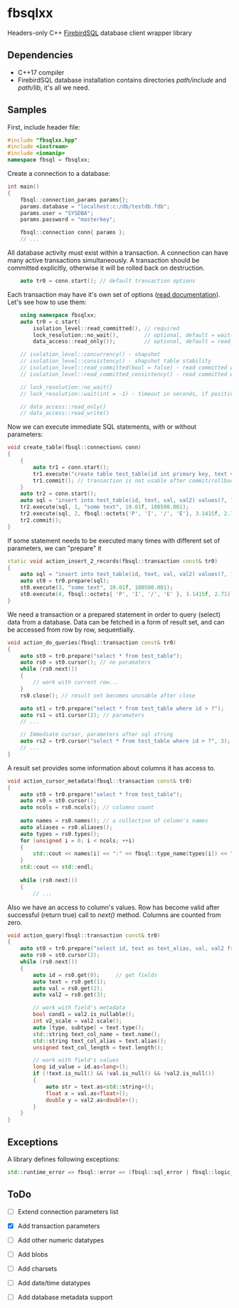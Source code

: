 # fbsqlxx
Headers-only C++ [FirebirdSQL](https://firebirdsql.org/) database client wrapper library

## Dependencies
- C++17 compiler
- FirebirdSQL database installation contains directories _path/include_ and _path/lib_, it's all we need.

## Samples

First, include header file:
```c++
#include "fbsqlxx.hpp"
#include <iostream>
#include <iomanip>
namespace fbsql = fbsqlxx;
```

Create a connection to a database:
```c++
int main()
{
    fbsql::connection_params params{};
    params.database = "localhost:c:/db/testdb.fdb";
    params.user = "SYSDBA";
    params.password = "masterkey";

    fbsql::connection conn{ params };
    // ...
```

All database activity must exist within a transaction. A connection can have many active transactions simultaneously. A transaction should be committed explicitly, otherwise it will be rolled back on destruction.
```c++
    auto tr0 = conn.start(); // default transaction options
```

Each transaction may have it's own set of options ([read documentation](https://www.firebirdsql.org/file/documentation/chunk/en/refdocs/fblangref40/fblangref40-transacs.html)). Let's see how to use them:
```c++
    using namespace fbsqlxx;
    auto tr0 = c.start(
        isolation_level::read_committed(), // required
        lock_resolution::no_wait(),        // optional, default = wait()
        data_access::read_only());         // optional, default = read_write()

    // isolation_level::concurrency() - shapshot
    // isolation_level::consistency() - shapshot table stability
    // isolation_level::read_committed(bool = false) - read committed with (no record_version | record_version) sub-option
    // isolation_level::read_committed_consistency() - read committed with read consistency sub-option

    // lock_resolution::no_wait()
    // lock_resolution::wait(int = -1) - timeout in seconds, if positive

    // data_access::read_only()
    // data_access::read_write()
```

Now we can execute immediate SQL statements, with or without parameters:

```c++
void create_table(fbsql::connection& conn)
{
    {
        auto tr1 = conn.start();
        tr1.execute("create table test_table(id int primary key, text varchar(10), val float, val2 decimal(12, 3))");
        tr1.commit(); // transaction is not usable after commit/rollback
    }
    auto tr2 = conn.start();
    auto sql = "insert into test_table(id, text, val, val2) values(?, ?, ?, ?)";
    tr2.execute(sql, 1, "some text", 10.01f, 100500.001);
    tr2.execute(sql, 2, fbsql::octets{'P', 'I', '/', 'E'}, 3.1415f, 2.71);
    tr2.commit();
}
```

If some statement needs to be executed many times with different set of parameters, we can "prepare" it

```c++
static void action_insert_2_records(fbsql::transaction const& tr0)
{
    auto sql = "insert into test_table(id, text, val, val2) values(?, ?, ?, ?)";
    auto st0 = tr0.prepare(sql);
    st0.execute(3, "some text", 10.01f, 100500.001);
    st0.execute(4, fbsql::octets{ 'P', 'I', '/', 'E' }, 3.1415f, 2.71);
}
```

We need a transaction or a prepared statement in order to query (select) data from a database. Data can be fetched in a form of result set, and can be accessed from row by row, sequentially.

```c++
void action_do_queries(fbsql::transaction const& tr0)
{
    auto st0 = tr0.prepare("select * from test_table");
    auto rs0 = st0.cursor(); // no paramaters
    while (rs0.next())
    {
        // work with current row...
    }
    rs0.close(); // result set becomes unusable after close

    auto st1 = tr0.prepare("select * from test_table where id > ?");
    auto rs1 = st1.cursor(2); // paramaters
    // ...

    // Immediate cursor, parameters after sql string
    auto rs2 = tr0.cursor("select * from test_table where id > ?", 3);
    // ...
}
```

A result set provides some information about columns it has access to.

```c++
void action_cursor_metadata(fbsql::transaction const& tr0)
{
    auto st0 = tr0.prepare("select * from test_table");
    auto rs0 = st0.cursor();
    auto ncols = rs0.ncols(); // columns count
    
    auto names = rs0.names(); // a collection of column's names
    auto aliases = rs0.aliases();
    auto types = rs0.types();
    for (unsigned i = 0; i < ncols; ++i)
    {
        std::cout << names[i] << ":" << fbsql::type_name(types[i]) << " ";
    }
    std::cout << std::endl;
    
    while (rs0.next())
    {
        // ...
```

Also we have an access to column's values. Row has become valid after successful (return true) call to _next()_ method. Columns are counted from zero.

```c++
void action_query(fbsql::transaction const& tr0)
{
    auto st0 = tr0.prepare("select id, text as text_alias, val, val2 from test_table where id > ?");
    auto rs0 = st0.cursor(2);
    while (rs0.next())
    {
        auto id = rs0.get(0);     // get fields
        auto text = rs0.get(1);
        auto val = rs0.get(2);
        auto val2 = rs0.get(3);

        // work with field's metadata
        bool cond1 = val2.is_nullable();
        int v2_scale = val2.scale();
        auto [type, subtype] = text.type();
        std::string text_col_name = text.name();
        std::string text_col_alias = text.alias();
        unsigned text_col_length = text.length();

        // work with field's values
        long id_value = id.as<long>();
        if (!text.is_null() && !val.is_null() && !val2.is_null())
        {
            auto str = text.as<std::string>();
            float x = val.as<float>();
            double y = val2.as<double>();
        }
    }
}
```
## Exceptions
A library defines following exceptions:

```c++
std::runtime_error => fbsql::error => (fbsql::sql_error | fbsql::logic_error)
```

## ToDo

- [ ] Extend connection parameters list
- [x] Add transaction parameters
- [ ] Add other numeric datatypes
- [ ] Add blobs
- [ ] Add charsets
- [ ] Add date/time datatypes
- [ ] Add database metadata support

